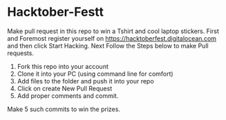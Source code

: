 # Hacktober-Festt
Make pull request in this repo to win a Tshirt and cool laptop stickers.
First and Foremost register yourself on https://hacktoberfest.digitalocean.com and then click
Start Hacking. Next Follow the Steps below to make Pull requests.
1. Fork this repo into your account
2. Clone it into your PC (using command line for comfort)
3. Add files to the folder and push it into your repo
4. Click on create New Pull Request
5. Add proper comments and commit.

Make 5 such commits to win the prizes.
